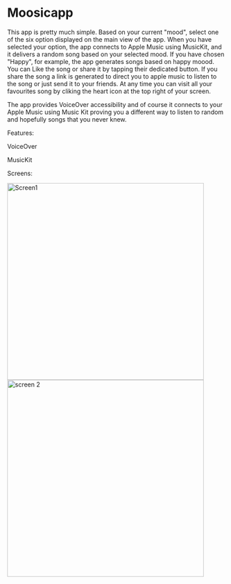 # Moosicapp

This app is pretty much simple. 
Based on your current "mood", select one of the six option displayed on the main view of the app. 
When you have selected your option, the app connects to Apple Music using MusicKit, and it delivers a random song based on your selected mood.
If you have chosen "Happy", for example, the app generates songs based on happy moood.
You can Like the song or share it by tapping their dedicated button. 
If you share the song a link is generated to direct you to apple music to listen to the song or just send it to your friends. 
At any time you can visit all your favourites song by cliking the heart icon at the top right of your screen.

The app provides VoiceOver accessibility and of course it connects to your Apple Music using Music Kit proving you a different way to listen to random and hopefully songs that you never knew.


Features:

VoiceOver

MusicKit


Screens:

<img width="453" alt="Screen1" src="https://github.com/user-attachments/assets/9b8969bd-0e1a-413c-a1df-51c3a9eafd14" />
<img width="453" alt="screen 2" src="https://github.com/user-attachments/assets/fb9be81d-6619-4a55-83d0-9786692ae687" />

